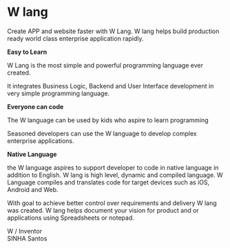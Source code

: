 # W lang
Create APP and website faster with W Lang. W lang helps build production ready world  class enterprise application rapidly. 

****Easy to Learn**** 

W Lang is the most simple and powerful programming language ever created.

It  integrates Business Logic, Backend and User Interface development in very simple programming language.


****Everyone can code**** 

The W language can be used by kids who aspire to learn programming 

Seasoned developers can use the W language to develop complex enterprise applications. 

****Native Language**** 

the W language aspires to support developer to code in native language in addition to English. 
W lang is high level, dynamic and compiled language. W Language compiles and translates code for target devices such as iOS, Android and Web. 



With goal to achieve better control over requirements and delivery W lang was created. W lang helps document your vision for product and or applications using Spreadsheets or notepad. 


W / Inventor  
SINHA Santos 


